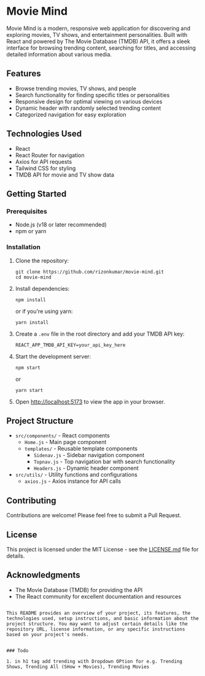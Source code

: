 # Movie Mind

Movie Mind is a modern, responsive web application for discovering and exploring movies, TV shows, and entertainment personalities. Built with React and powered by The Movie Database (TMDB) API, it offers a sleek interface for browsing trending content, searching for titles, and accessing detailed information about various media.

## Features

- Browse trending movies, TV shows, and people
- Search functionality for finding specific titles or personalities
- Responsive design for optimal viewing on various devices
- Dynamic header with randomly selected trending content
- Categorized navigation for easy exploration

## Technologies Used

- React
- React Router for navigation
- Axios for API requests
- Tailwind CSS for styling
- TMDB API for movie and TV show data

## Getting Started

### Prerequisites

- Node.js (v18 or later recommended)
- npm or yarn

### Installation

1. Clone the repository:

   ```
   git clone https://github.com/rizonkumar/movie-mind.git
   cd movie-mind
   ```

2. Install dependencies:

   ```
   npm install
   ```

   or if you're using yarn:

   ```
   yarn install
   ```

3. Create a `.env` file in the root directory and add your TMDB API key:

   ```
   REACT_APP_TMDB_API_KEY=your_api_key_here
   ```

4. Start the development server:

   ```
   npm start
   ```

   or

   ```
   yarn start
   ```

5. Open [http://localhost:5173](http://localhost:5173) to view the app in your browser.

## Project Structure

- `src/components/` - React components
  - `Home.js` - Main page component
  - `templates/` - Reusable template components
    - `Sidenav.js` - Sidebar navigation component
    - `Topnav.js` - Top navigation bar with search functionality
    - `Headers.js` - Dynamic header component
- `src/utils/` - Utility functions and configurations
  - `axios.js` - Axios instance for API calls

## Contributing

Contributions are welcome! Please feel free to submit a Pull Request.

## License

This project is licensed under the MIT License - see the [LICENSE.md](LICENSE.md) file for details.

## Acknowledgments

- The Movie Database (TMDB) for providing the API
- The React community for excellent documentation and resources

```

This README provides an overview of your project, its features, the technologies used, setup instructions, and basic information about the project structure. You may want to adjust certain details like the repository URL, license information, or any specific instructions based on your project's needs.


### Todo

1. in h1 tag add trending with Dropdown OPtion for e.g. Trending Shows, Trending All (SHow + Movies), Trending Movies
```
